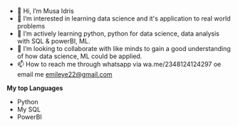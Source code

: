 - 👋 Hi, I’m Musa Idris
- 👀 I’m interested in learning data science and it's application to real world problems
- 🌱 I’m actively learning python, python for data science, data analysis with SQL & powerBI, ML.
- 💞️ I’m looking to collaborate with like minds to gain a good understanding of how data science, ML could be applied.
- 📫 How to reach me through whatsapp via wa.me/2348124124297 oe email me emileye22@gmail.com

__My top Languages__

- Python
-  My SQL
- PowerBI
